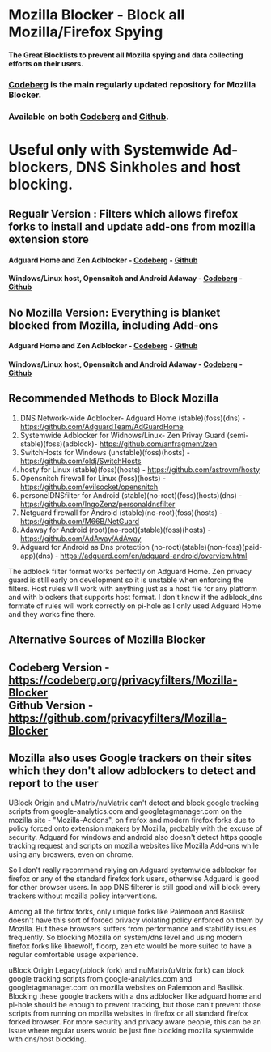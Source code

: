 # Mozilla Blocker - Block all Mozilla/Firefox Spying
#### The Great Blocklists to prevent all Mozilla spying and data collecting efforts on their users.
### [Codeberg](https://github.com/privacyfilters/Mozilla-Blocker) is the main regularly updated repository for Mozilla Blocker.
### Available on both [Codeberg](https://codeberg.org/privacyfilters/Mozilla-Blocker) and [Github](https://github.com/privacyfilters/Mozilla-Blocker).
# Useful only with Systemwide Ad-blockers, DNS Sinkholes and host blocking. 

## Regualr Version : Filters which allows firefox forks to install and update add-ons from mozilla extension store
#### Adguard Home and Zen Adblocker - [Codeberg](https://codeberg.org/privacyfilters/Mozilla-Blocker/raw/branch/main/adblock_dns.txt) - [Github](https://raw.githubusercontent.com/privacyfilters/Mozilla-Blocker/refs/heads/main/adblock_dns.txt)

#### Windows/Linux host, Opensnitch and Android Adaway - [Codeberg](https://codeberg.org/privacyfilters/Mozilla-Blocker/raw/branch/main/hosts) - [Github](https://raw.githubusercontent.com/privacyfilters/Mozilla-Blocker/refs/heads/main/hosts)

## No Mozilla Version: Everything is blanket blocked from Mozilla, including Add-ons
#### Adguard Home and Zen Adblocker - [Codeberg](https://codeberg.org/privacyfilters/Mozilla-Blocker/raw/branch/main/adblock_dns_nomozilla.txt) - [Github](https://raw.githubusercontent.com/privacyfilters/Mozilla-Blocker/refs/heads/main/adblock_dns_nomozilla.txt)

#### Windows/Linux host, Opensnitch and Android Adaway - [Codeberg](https://codeberg.org/privacyfilters/Mozilla-Blocker/raw/branch/main/hosts_nomozilla) - [Github](https://raw.githubusercontent.com/privacyfilters/Mozilla-Blocker/refs/heads/main/hosts_nomozilla)

## Recommended Methods to Block Mozilla
1. DNS Network-wide Adblocker- Adguard Home (stable)(foss)(dns) - https://github.com/AdguardTeam/AdGuardHome
2. Systemwide Adblocker for Widnows/Linux- Zen Privay Guard (semi-stable)(foss)(adblock)- https://github.com/anfragment/zen
3. SwitchHosts for Windows (unstable)(foss)(hosts) - https://github.com/oldj/SwitchHosts
4. hosty for Linux (stable)(foss)(hosts) - https://github.com/astrovm/hosty
5. Opensnitch firewall for Linux (foss)(hosts) - https://github.com/evilsocket/opensnitch
6. personelDNSfilter for Android (stable)(no-root)(foss)(hosts)(dns) - https://github.com/IngoZenz/personaldnsfilter
7. Netguard firewall for Android (stable)(no-root)(foss)(hosts) - https://github.com/M66B/NetGuard
8. Adaway for Android (root)(no-root)(stable)(foss)(hosts) - https://github.com/AdAway/AdAway
9. Adguard for Android as Dns protection (no-root)(stable)(non-foss)(paid-app)(dns) - https://adguard.com/en/adguard-android/overview.html

The adblock filter format works perfectly on Adguard Home.
Zen privacy guard is still early on development so it is unstable when enforcing the filters.
Host rules will work with anything just as a host file for any platform and with blockers that supports host format.
I don't know if the adblock_dns formate of rules will work correctly on pi-hole as I only used Adguard Home and they works fine there. 

## Alternative Sources of Mozilla Blocker
## Codeberg Version - https://codeberg.org/privacyfilters/Mozilla-Blocker <br>Github Version - https://github.com/privacyfilters/Mozilla-Blocker

## Mozilla also uses Google trackers on their sites which they don't allow adblockers to detect and report to the user
UBlock Origin and uMatrix/nuMatrix can't detect and block google tracking scripts from google-analytics.com and googletagmanager.com on the mozilla site - "Mozilla-Addons", on firefox and modern firefox forks due to policy forced onto extension makers by Mozilla, probably with the excuse of security. Adguard for windows and android also doesn't detect https google tracking request and scripts on mozilla websites like Mozilla Add-ons while using any broswers, even on chrome.

So I don't really recommend relying on Adguard systemwide adblocker for firefox or any of the standard firefox fork users, otherwise Adguard is good for other browser users. In app DNS filterer is still good and will block every trackers without mozilla policy interventions.

Among all the firfox forks, only unique forks like Palemoon and Basilisk doesn't have this sort of forced privacy violating policy enforced on them by Mozilla. But these browsers suffers from performance and stabitlity issues frequently. So blocking Mozilla on system/dns level and using modern firefox forks like librewolf, floorp, zen etc would be more suited to have a regular comfortable usage experience.

uBlock Origin Legacy(ublock fork) and nuMatrix(uMtrix fork) can block google tracking scripts from google-analytics.com and googletagmanager.com on mozilla websites on Palemoon and Basilisk. Blocking these google trackers with a dns adblocker like adguard home and pi-hole should be enough to prevent tracking, but those can't prevent those scripts from running on mozilla websites in firefox or all standard firefox forked browser. For more security and privacy aware people, this can be an issue where regular users would be just fine blocking mozilla systemwide with dns/host blocking.


